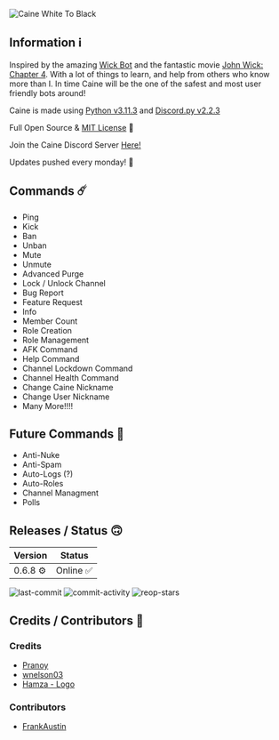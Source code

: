 ![Caine White To Black](https://github.com/FrankIsDank/Caine/assets/130199938/6295ea78-e967-47f5-bdde-b131da371e7d)



## Information ℹ️
Inspired by the amazing [Wick Bot](https://wickbot.com/) and the fantastic movie [John Wick: Chapter 4](https://johnwick.movie/).
With a lot of things to learn, and help from others who know more than I. In time Caine will be the one of the safest and most user friendly bots around!

Caine is made using [Python v3.11.3](https://www.python.org/downloads/) and [Discord.py v2.2.3](https://pypi.org/project/discord.py/)

Full Open Source & [MIT License](https://github.com/FrankIsDank/Caine/blob/master/LICENSE) 🥰

Join the Caine Discord Server [Here!](https://discord.gg/7xp23Ceuak)

Updates pushed every monday! 🔄

## Commands ☄️
- Ping
- Kick
- Ban
- Unban
- Mute
- Unmute
- Advanced Purge
- Lock / Unlock Channel
- Bug Report
- Feature Request
- Info
- Member Count
- Role Creation
- Role Management
- AFK Command
- Help Command
- Channel Lockdown Command
- Channel Health Command
- Change Caine Nickname
- Change User Nickname
- Many More!!!!

## Future Commands 👀
- Anti-Nuke
- Anti-Spam
- Auto-Logs (?)
- Auto-Roles
- Channel Managment
- Polls

## Releases / Status 🙃

| Version | Status             |
| ------- | ------------------ |
|  0.6.8 ⚙️  | Online :white_check_mark: |

![last-commit](https://img.shields.io/github/last-commit/FrankAustin808/CaineBot) 
![commit-activity](https://img.shields.io/github/commit-activity/m/FrankAustin808/CaineBot) 
![reop-stars](https://img.shields.io/github/stars/FrankAustin808/CaineBot?label=Caine%27s%20Stars&logoColor=gray)

## Credits / Contributors 💙
### Credits
- [Pranoy](https://www.youtube.com/@codewithpranoy/featured)
- [wnelson03](https://github.com/wnelson03)
- [Hamza - Logo](https://www.fiverr.com/designpro_hamza?source=inbox)
### Contributors
- [FrankAustin](https://github.com/FrankIsDank/)
